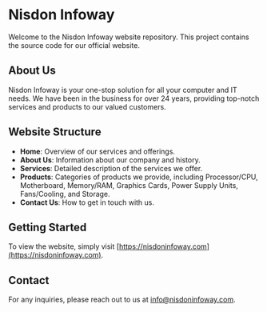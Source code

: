 # Nisdon Infoway

Welcome to the Nisdon Infoway website repository. This project contains the source code for our official website.

## About Us

Nisdon Infoway is your one-stop solution for all your computer and IT needs. We have been in the business for over 24 years, providing top-notch services and products to our valued customers.

## Website Structure

- **Home**: Overview of our services and offerings.
- **About Us**: Information about our company and history.
- **Services**: Detailed description of the services we offer.
- **Products**: Categories of products we provide, including Processor/CPU, Motherboard, Memory/RAM, Graphics Cards, Power Supply Units, Fans/Cooling, and Storage.
- **Contact Us**: How to get in touch with us.

## Getting Started

To view the website, simply visit [https://nisdoninfoway.com](https://nisdoninfoway.com).

## Contact

For any inquiries, please reach out to us at info@nisdoninfoway.com.

